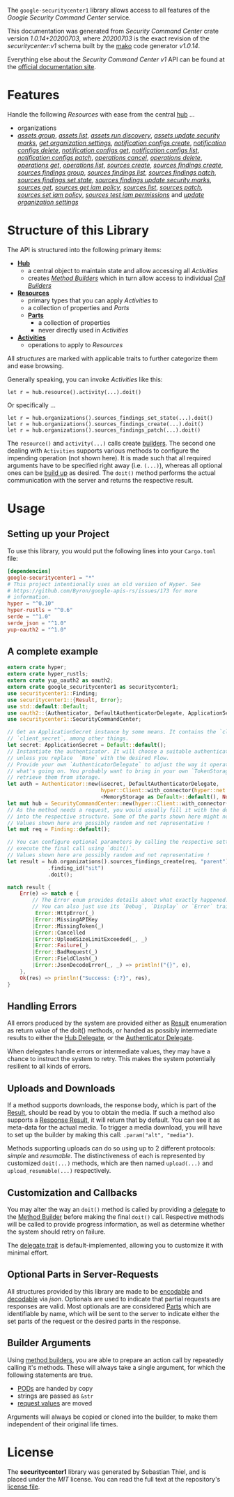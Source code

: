 <!---
DO NOT EDIT !
This file was generated automatically from 'src/mako/api/README.md.mako'
DO NOT EDIT !
-->
The `google-securitycenter1` library allows access to all features of the *Google Security Command Center* service.

This documentation was generated from *Security Command Center* crate version *1.0.14+20200703*, where *20200703* is the exact revision of the *securitycenter:v1* schema built by the [mako](http://www.makotemplates.org/) code generator *v1.0.14*.

Everything else about the *Security Command Center* *v1* API can be found at the
[official documentation site](https://console.cloud.google.com/apis/api/securitycenter.googleapis.com/overview).
# Features

Handle the following *Resources* with ease from the central [hub](https://docs.rs/google-securitycenter1/1.0.14+20200703/google_securitycenter1/struct.SecurityCommandCenter.html) ... 

* organizations
 * [*assets group*](https://docs.rs/google-securitycenter1/1.0.14+20200703/google_securitycenter1/struct.OrganizationAssetGroupCall.html), [*assets list*](https://docs.rs/google-securitycenter1/1.0.14+20200703/google_securitycenter1/struct.OrganizationAssetListCall.html), [*assets run discovery*](https://docs.rs/google-securitycenter1/1.0.14+20200703/google_securitycenter1/struct.OrganizationAssetRunDiscoveryCall.html), [*assets update security marks*](https://docs.rs/google-securitycenter1/1.0.14+20200703/google_securitycenter1/struct.OrganizationAssetUpdateSecurityMarkCall.html), [*get organization settings*](https://docs.rs/google-securitycenter1/1.0.14+20200703/google_securitycenter1/struct.OrganizationGetOrganizationSettingCall.html), [*notification configs create*](https://docs.rs/google-securitycenter1/1.0.14+20200703/google_securitycenter1/struct.OrganizationNotificationConfigCreateCall.html), [*notification configs delete*](https://docs.rs/google-securitycenter1/1.0.14+20200703/google_securitycenter1/struct.OrganizationNotificationConfigDeleteCall.html), [*notification configs get*](https://docs.rs/google-securitycenter1/1.0.14+20200703/google_securitycenter1/struct.OrganizationNotificationConfigGetCall.html), [*notification configs list*](https://docs.rs/google-securitycenter1/1.0.14+20200703/google_securitycenter1/struct.OrganizationNotificationConfigListCall.html), [*notification configs patch*](https://docs.rs/google-securitycenter1/1.0.14+20200703/google_securitycenter1/struct.OrganizationNotificationConfigPatchCall.html), [*operations cancel*](https://docs.rs/google-securitycenter1/1.0.14+20200703/google_securitycenter1/struct.OrganizationOperationCancelCall.html), [*operations delete*](https://docs.rs/google-securitycenter1/1.0.14+20200703/google_securitycenter1/struct.OrganizationOperationDeleteCall.html), [*operations get*](https://docs.rs/google-securitycenter1/1.0.14+20200703/google_securitycenter1/struct.OrganizationOperationGetCall.html), [*operations list*](https://docs.rs/google-securitycenter1/1.0.14+20200703/google_securitycenter1/struct.OrganizationOperationListCall.html), [*sources create*](https://docs.rs/google-securitycenter1/1.0.14+20200703/google_securitycenter1/struct.OrganizationSourceCreateCall.html), [*sources findings create*](https://docs.rs/google-securitycenter1/1.0.14+20200703/google_securitycenter1/struct.OrganizationSourceFindingCreateCall.html), [*sources findings group*](https://docs.rs/google-securitycenter1/1.0.14+20200703/google_securitycenter1/struct.OrganizationSourceFindingGroupCall.html), [*sources findings list*](https://docs.rs/google-securitycenter1/1.0.14+20200703/google_securitycenter1/struct.OrganizationSourceFindingListCall.html), [*sources findings patch*](https://docs.rs/google-securitycenter1/1.0.14+20200703/google_securitycenter1/struct.OrganizationSourceFindingPatchCall.html), [*sources findings set state*](https://docs.rs/google-securitycenter1/1.0.14+20200703/google_securitycenter1/struct.OrganizationSourceFindingSetStateCall.html), [*sources findings update security marks*](https://docs.rs/google-securitycenter1/1.0.14+20200703/google_securitycenter1/struct.OrganizationSourceFindingUpdateSecurityMarkCall.html), [*sources get*](https://docs.rs/google-securitycenter1/1.0.14+20200703/google_securitycenter1/struct.OrganizationSourceGetCall.html), [*sources get iam policy*](https://docs.rs/google-securitycenter1/1.0.14+20200703/google_securitycenter1/struct.OrganizationSourceGetIamPolicyCall.html), [*sources list*](https://docs.rs/google-securitycenter1/1.0.14+20200703/google_securitycenter1/struct.OrganizationSourceListCall.html), [*sources patch*](https://docs.rs/google-securitycenter1/1.0.14+20200703/google_securitycenter1/struct.OrganizationSourcePatchCall.html), [*sources set iam policy*](https://docs.rs/google-securitycenter1/1.0.14+20200703/google_securitycenter1/struct.OrganizationSourceSetIamPolicyCall.html), [*sources test iam permissions*](https://docs.rs/google-securitycenter1/1.0.14+20200703/google_securitycenter1/struct.OrganizationSourceTestIamPermissionCall.html) and [*update organization settings*](https://docs.rs/google-securitycenter1/1.0.14+20200703/google_securitycenter1/struct.OrganizationUpdateOrganizationSettingCall.html)




# Structure of this Library

The API is structured into the following primary items:

* **[Hub](https://docs.rs/google-securitycenter1/1.0.14+20200703/google_securitycenter1/struct.SecurityCommandCenter.html)**
    * a central object to maintain state and allow accessing all *Activities*
    * creates [*Method Builders*](https://docs.rs/google-securitycenter1/1.0.14+20200703/google_securitycenter1/trait.MethodsBuilder.html) which in turn
      allow access to individual [*Call Builders*](https://docs.rs/google-securitycenter1/1.0.14+20200703/google_securitycenter1/trait.CallBuilder.html)
* **[Resources](https://docs.rs/google-securitycenter1/1.0.14+20200703/google_securitycenter1/trait.Resource.html)**
    * primary types that you can apply *Activities* to
    * a collection of properties and *Parts*
    * **[Parts](https://docs.rs/google-securitycenter1/1.0.14+20200703/google_securitycenter1/trait.Part.html)**
        * a collection of properties
        * never directly used in *Activities*
* **[Activities](https://docs.rs/google-securitycenter1/1.0.14+20200703/google_securitycenter1/trait.CallBuilder.html)**
    * operations to apply to *Resources*

All *structures* are marked with applicable traits to further categorize them and ease browsing.

Generally speaking, you can invoke *Activities* like this:

```Rust,ignore
let r = hub.resource().activity(...).doit()
```

Or specifically ...

```ignore
let r = hub.organizations().sources_findings_set_state(...).doit()
let r = hub.organizations().sources_findings_create(...).doit()
let r = hub.organizations().sources_findings_patch(...).doit()
```

The `resource()` and `activity(...)` calls create [builders][builder-pattern]. The second one dealing with `Activities` 
supports various methods to configure the impending operation (not shown here). It is made such that all required arguments have to be 
specified right away (i.e. `(...)`), whereas all optional ones can be [build up][builder-pattern] as desired.
The `doit()` method performs the actual communication with the server and returns the respective result.

# Usage

## Setting up your Project

To use this library, you would put the following lines into your `Cargo.toml` file:

```toml
[dependencies]
google-securitycenter1 = "*"
# This project intentionally uses an old version of Hyper. See
# https://github.com/Byron/google-apis-rs/issues/173 for more
# information.
hyper = "^0.10"
hyper-rustls = "^0.6"
serde = "^1.0"
serde_json = "^1.0"
yup-oauth2 = "^1.0"
```

## A complete example

```Rust
extern crate hyper;
extern crate hyper_rustls;
extern crate yup_oauth2 as oauth2;
extern crate google_securitycenter1 as securitycenter1;
use securitycenter1::Finding;
use securitycenter1::{Result, Error};
use std::default::Default;
use oauth2::{Authenticator, DefaultAuthenticatorDelegate, ApplicationSecret, MemoryStorage};
use securitycenter1::SecurityCommandCenter;

// Get an ApplicationSecret instance by some means. It contains the `client_id` and 
// `client_secret`, among other things.
let secret: ApplicationSecret = Default::default();
// Instantiate the authenticator. It will choose a suitable authentication flow for you, 
// unless you replace  `None` with the desired Flow.
// Provide your own `AuthenticatorDelegate` to adjust the way it operates and get feedback about 
// what's going on. You probably want to bring in your own `TokenStorage` to persist tokens and
// retrieve them from storage.
let auth = Authenticator::new(&secret, DefaultAuthenticatorDelegate,
                              hyper::Client::with_connector(hyper::net::HttpsConnector::new(hyper_rustls::TlsClient::new())),
                              <MemoryStorage as Default>::default(), None);
let mut hub = SecurityCommandCenter::new(hyper::Client::with_connector(hyper::net::HttpsConnector::new(hyper_rustls::TlsClient::new())), auth);
// As the method needs a request, you would usually fill it with the desired information
// into the respective structure. Some of the parts shown here might not be applicable !
// Values shown here are possibly random and not representative !
let mut req = Finding::default();

// You can configure optional parameters by calling the respective setters at will, and
// execute the final call using `doit()`.
// Values shown here are possibly random and not representative !
let result = hub.organizations().sources_findings_create(req, "parent")
             .finding_id("sit")
             .doit();

match result {
    Err(e) => match e {
        // The Error enum provides details about what exactly happened.
        // You can also just use its `Debug`, `Display` or `Error` traits
         Error::HttpError(_)
        |Error::MissingAPIKey
        |Error::MissingToken(_)
        |Error::Cancelled
        |Error::UploadSizeLimitExceeded(_, _)
        |Error::Failure(_)
        |Error::BadRequest(_)
        |Error::FieldClash(_)
        |Error::JsonDecodeError(_, _) => println!("{}", e),
    },
    Ok(res) => println!("Success: {:?}", res),
}

```
## Handling Errors

All errors produced by the system are provided either as [Result](https://docs.rs/google-securitycenter1/1.0.14+20200703/google_securitycenter1/enum.Result.html) enumeration as return value of 
the doit() methods, or handed as possibly intermediate results to either the 
[Hub Delegate](https://docs.rs/google-securitycenter1/1.0.14+20200703/google_securitycenter1/trait.Delegate.html), or the [Authenticator Delegate](https://docs.rs/yup-oauth2/*/yup_oauth2/trait.AuthenticatorDelegate.html).

When delegates handle errors or intermediate values, they may have a chance to instruct the system to retry. This 
makes the system potentially resilient to all kinds of errors.

## Uploads and Downloads
If a method supports downloads, the response body, which is part of the [Result](https://docs.rs/google-securitycenter1/1.0.14+20200703/google_securitycenter1/enum.Result.html), should be
read by you to obtain the media.
If such a method also supports a [Response Result](https://docs.rs/google-securitycenter1/1.0.14+20200703/google_securitycenter1/trait.ResponseResult.html), it will return that by default.
You can see it as meta-data for the actual media. To trigger a media download, you will have to set up the builder by making
this call: `.param("alt", "media")`.

Methods supporting uploads can do so using up to 2 different protocols: 
*simple* and *resumable*. The distinctiveness of each is represented by customized 
`doit(...)` methods, which are then named `upload(...)` and `upload_resumable(...)` respectively.

## Customization and Callbacks

You may alter the way an `doit()` method is called by providing a [delegate](https://docs.rs/google-securitycenter1/1.0.14+20200703/google_securitycenter1/trait.Delegate.html) to the 
[Method Builder](https://docs.rs/google-securitycenter1/1.0.14+20200703/google_securitycenter1/trait.CallBuilder.html) before making the final `doit()` call. 
Respective methods will be called to provide progress information, as well as determine whether the system should 
retry on failure.

The [delegate trait](https://docs.rs/google-securitycenter1/1.0.14+20200703/google_securitycenter1/trait.Delegate.html) is default-implemented, allowing you to customize it with minimal effort.

## Optional Parts in Server-Requests

All structures provided by this library are made to be [encodable](https://docs.rs/google-securitycenter1/1.0.14+20200703/google_securitycenter1/trait.RequestValue.html) and 
[decodable](https://docs.rs/google-securitycenter1/1.0.14+20200703/google_securitycenter1/trait.ResponseResult.html) via *json*. Optionals are used to indicate that partial requests are responses 
are valid.
Most optionals are are considered [Parts](https://docs.rs/google-securitycenter1/1.0.14+20200703/google_securitycenter1/trait.Part.html) which are identifiable by name, which will be sent to 
the server to indicate either the set parts of the request or the desired parts in the response.

## Builder Arguments

Using [method builders](https://docs.rs/google-securitycenter1/1.0.14+20200703/google_securitycenter1/trait.CallBuilder.html), you are able to prepare an action call by repeatedly calling it's methods.
These will always take a single argument, for which the following statements are true.

* [PODs][wiki-pod] are handed by copy
* strings are passed as `&str`
* [request values](https://docs.rs/google-securitycenter1/1.0.14+20200703/google_securitycenter1/trait.RequestValue.html) are moved

Arguments will always be copied or cloned into the builder, to make them independent of their original life times.

[wiki-pod]: http://en.wikipedia.org/wiki/Plain_old_data_structure
[builder-pattern]: http://en.wikipedia.org/wiki/Builder_pattern
[google-go-api]: https://github.com/google/google-api-go-client

# License
The **securitycenter1** library was generated by Sebastian Thiel, and is placed 
under the *MIT* license.
You can read the full text at the repository's [license file][repo-license].

[repo-license]: https://github.com/Byron/google-apis-rsblob/master/LICENSE.md
